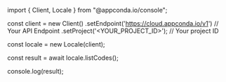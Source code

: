 import { Client, Locale } from "@appconda.io/console";

const client = new Client()
    .setEndpoint('https://cloud.appconda.io/v1') // Your API Endpoint
    .setProject('<YOUR_PROJECT_ID>'); // Your project ID

const locale = new Locale(client);

const result = await locale.listCodes();

console.log(result);

